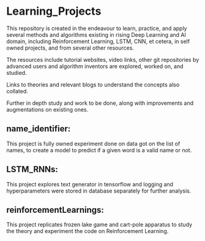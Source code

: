 # Learning_Projects

This repository is created in the endeavour to learn, practice, and apply several methods and algorithms existing in rising Deep Learning and AI domain, including Reinforcement Learning, LSTM, CNN, et cetera, in self owned projects, and from several other resources.

The resources include tutorial websites, video links, other git repositories by advanced users and algorithm inventors are explored, worked on, and studied.

Links to theories and relevant blogs to understand the concepts also collated.

Further in depth study and work to be done, along with improvements and augmentations on existing ones.

## name_identifier:
This project is fully owned experiment done on data got on the list of names, to create a model to predict if a given word is a valid name or not.

## LSTM_RNNs:
This project explores text generator in tensorflow and logging and hyperparameters were stored in database separately for further analysis.

## reinforcementLearnings:
This project replicates frozen lake game and cart-pole apparatus to study the theory and experiment the code on Reinforcement Learning.
